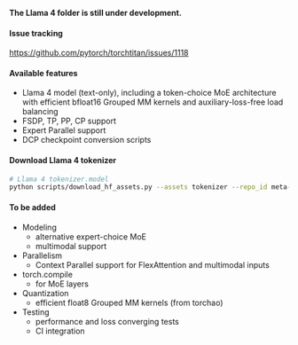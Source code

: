 **The Llama 4 folder is still under development.**

#### Issue tracking
https://github.com/pytorch/torchtitan/issues/1118

#### Available features
- Llama 4 model (text-only), including a token-choice MoE architecture with efficient bfloat16 Grouped MM kernels and auxiliary-loss-free load balancing
- FSDP, TP, PP, CP support
- Expert Parallel support
- DCP checkpoint conversion scripts

#### Download Llama 4 tokenizer
```bash
# Llama 4 tokenizer.model
python scripts/download_hf_assets.py --assets tokenizer --repo_id meta-llama/Llama-4-Scout-17B-16E --hf_token=...
```

#### To be added
- Modeling
    - alternative expert-choice MoE
    - multimodal support
- Parallelism
    - Context Parallel support for FlexAttention and multimodal inputs
- torch.compile
    - for MoE layers
- Quantization
    - efficient float8 Grouped MM kernels (from torchao)
- Testing
    - performance and loss converging tests
    - CI integration

